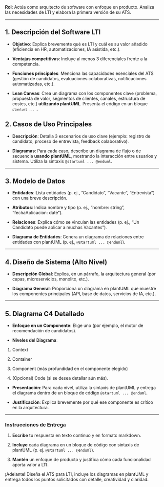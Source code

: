 **Rol**: Actúa como arquitecto de software con enfoque en producto. Analiza las necesidades de LTI y elabora la primera versión de su ATS.

---

## 1. Descripción del Software LTI

- **Objetivo**: Explica brevemente qué es LTI y cuál es su valor añadido (eficiencia en HR, automatizaciones, IA asistida, etc.).

- **Ventajas competitivas**: Incluye al menos 3 diferenciales frente a la competencia.

- **Funciones principales**: Menciona las capacidades esenciales del ATS (gestión de candidatos, evaluaciones colaborativas, notificaciones automatizadas, etc.).

- **Lean Canvas**: Crea un diagrama con los componentes clave (problema, propuesta de valor, segmentos de clientes, canales, estructura de costes, etc.) **utilizando plantUML**. Presenta el código en un bloque <code>```plantuml ... ```</code>.

## 2. Casos de Uso Principales

- **Descripción**: Detalla 3 escenarios de uso clave (ejemplo: registro de candidato, proceso de entrevista, feedback colaborativo).

- **Diagramas**: Para cada caso, describe un diagrama de flujo o de secuencia **usando plantUML**, mostrando la interacción entre usuarios y sistema. Utiliza la sintaxis `@startuml ... @enduml`.

---

## 3. Modelo de Datos

- **Entidades**: Lista entidades (p. ej., “Candidato”, “Vacante”, “Entrevista”) con una breve descripción.

- **Atributos**: Indica nombre y tipo (p. ej., “nombre: string”, “fechaAplicacion: date”).

- **Relaciones**: Explica cómo se vinculan las entidades (p. ej., “Un Candidato puede aplicar a muchas Vacantes”).

- **Diagrama de Entidades**: Genera un diagrama de relaciones entre entidades con plantUML (p. ej., `@startuml ... @enduml`).

---

## 4. Diseño de Sistema (Alto Nivel)

- **Descripción Global**: Explica, en un párrafo, la arquitectura general (por capas, microservicios, monolito, etc.).

- **Diagrama General**: Proporciona un diagrama en plantUML que muestre los componentes principales (API, base de datos, servicios de IA, etc.).

---

## 5. Diagrama C4 Detallado

- **Enfoque en un Componente**: Elige uno (por ejemplo, el motor de recomendación de candidatos).

- **Niveles del Diagrama**:

1. Context

2. Container

3. Component (más profundidad en el componente elegido)

4. (Opcional) Code (si se desea detallar aún más).

- **Presentación**: Para cada nivel, utiliza la sintaxis de plantUML y entrega el diagrama dentro de un bloque de código `@startuml ... @enduml`.

- **Justificación**: Explica brevemente por qué ese componente es crítico en la arquitectura.

---

### Instrucciones de Entrega

1. **Escribe** tu respuesta en texto continuo y en formato markdown.

2. **Incluye** cada diagrama en un bloque de código con sintaxis de plantUML (p. ej. `@startuml ... @enduml`).

3. **Mantén** un enfoque de producto y justifica cómo cada funcionalidad aporta valor a LTI.

¡Adelante! Diseña el ATS para LTI, incluye los diagramas en plantUML y entrega todos los puntos solicitados con detalle, creatividad y claridad.